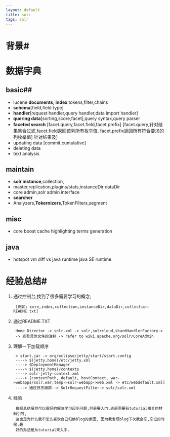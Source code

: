 ```yaml
---
layout: default
title: solr
tags: solr 
---
```

# 背景#

# 数据字典

## basic##
* lucene **documents**, **index** tokens,filter,chains 
* **schema**[field,field type] 
* **handler**[request handler,query handler,data import handler] 
* **quering data**[sorting,score,facet],query syntax,query parser
* **faceted search** [facet.query,facet.field,facet.prefix] 
  [facet.query,针对结果集合过滤,facet.field返回该列所有枚举值,
   facet.prefix返回所有符合要求的列枚举值]
针对结果及]
* updating data [commit,cumulative]
* deleting data
* text analysis

## maintain ##
* **solr instance**,collection, 
* master,replication,plugins/stats,instanceDir dataDir
* core admin,solr admin interface
* **searcher**
* Analyzers,**Tokernizers**,TokenFilters,segment 

## misc ##
* core boost cache highlighting terms generation

## java ##
* hotspot vm diff vs java runtime java SE runtime 

# 经验总结#
1. 通过控制台,找到了很多需要学习的概念;  

        [例如: core,index,collection,instanceDir,dataDir,collection-README.txt]

2. 通过README.TXT

        Home Director -> solr.xml -> solr,solrcloud,shardHandlerFactory-> 
        -> 查看具体文件的注释 -> refer to wiki.apache.org/solr/CoreAdmin

3. 理解一下加载顺序

        > start.jar -> org/eclipse/jetty/start/start.config
        ----> $(jetty.home)/etc/jetty.xml
        ----> $DeploymentManager
        ----> $(jetty.home)/contexts
        ----> solr-jetty-context.xml
        ----> [contextPath, default, hostContext, war->webapps/solr.war,temp->solr-webapp->web.xml -> etc/webdefault.xml]
        ----> 通过日志跟踪--> SolrRequestFilter-> solr/solr.xml 

4. 经验

        根据总结虽然可以很好的解决学习起步问题,但是要入门,还是需要有tuturial相关的材料引导,
		这也是为什么我不怎么喜欢自己归纳blog的原因, 因为我发现blog下次我会忘,忘记的时候,最
		好的办法是从tuturial来入手.

